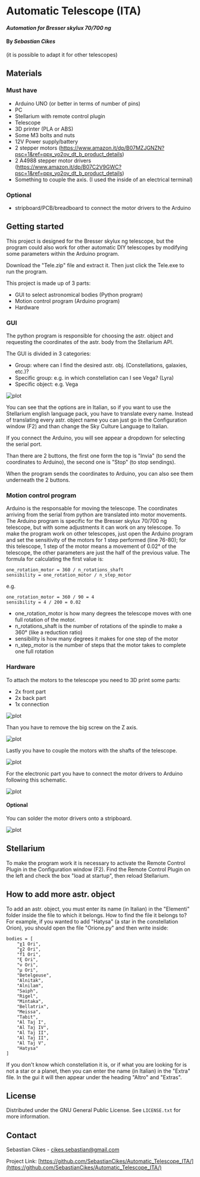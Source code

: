 # Automatic Telescope (ITA)

#### _Automation for Bresser skylux 70/700 ng_
#### By _**Sebastian Cikes**_
(it is possible to adapt it for other telescopes)

## Materials
### Must have
* Arduino UNO (or better in terms of number of pins)
* PC
* Stellarium with remote control plugin
* Telescope
* 3D printer (PLA or ABS)
* Some M3 bolts and nuts
* 12V Power supply/battery
* 2 stepper motors (https://www.amazon.it/dp/B07MZJGNZN?psc=1&ref=ppx_yo2ov_dt_b_product_details)
* 2 A4988 stepper motor drivers (https://www.amazon.it/dp/B07C2V9GWC?psc=1&ref=ppx_yo2ov_dt_b_product_details)
* Something to couple the axis. (I used the inside of an electrical terminal)

### Optional
* stripboard/PCB/breadboard to connect the motor drivers to the Arduino

## Getting started
This project is designed for the Bresser skylux ng telescope, but the program could also work for other automatic DIY telescopes by modifying some parameters within the Arduino program.

Download the "Tele.zip" file and extract it. Then just click the Tele.exe to run the program.

This project is made up of 3 parts:
* GUI to select astronomical bodies (Python program)
* Motion control program (Arduino program)
* Hardware

### GUI
The python program is responsible for choosing the astr. object and requesting the coordinates of the astr. body from the Stellarium API.

The GUI is divided in 3 categories:
* Group: where can I find the desired astr. obj. (Constellations, galaxies, etc.)?
* Specific group: e.g. in which constellation can I see Vega? (Lyra)
* Specific object: e.g. Vega

![plot](./Img/GUI.png)

You can see that the options are in Italian, so if you want to use the Stellarium english language pack, you have to translate every name.
Instead of translating every astr. object name you can just go in the Configuration window (F2) and than change the Sky Culture Language to Italian.

If you connect the Arduino, you will see appear a dropdown for selecting the serial port.

Than there are 2 buttons, the first one form the top is "Invia" (to send the coordinates to Arduino), the second one is "Stop" (to stop sendings).

When the program sends the coordinates to Arduino, you can also see them underneath the 2 buttons.

### Motion control program
Arduino is the responsable for moving the telescope.
The coordinates arriving from the serial from python are translated into motor movements.
The Arduino program is specific for the Bresser skylux 70/700 ng telescope, but with some adjustments it can work on any telescope.
To make the program work on other telescopes, just open the Arduino program and set the sensitivity of the motors for 1 step performed (line 76-80);
for this telescope, 1 step of the motor means a movement of 0.02° of the telescope, the other parameters are just the half of the previous value.
The formula for calculating the first value is:
```
one_rotation_motor = 360 / n_rotations_shaft
sensibility = one_rotation_motor / n_step_motor
```
e.g.
```
one_rotation_motor = 360 / 90 = 4
sensibility = 4 / 200 = 0.02
```
* one_rotation_motor is how many degrees the telescope moves with one full rotation of the motor.
* n_rotations_shaft is the number of rotations of the spindle to make a 360° (like a reduction ratio)
* sensibility is how many degrees it makes for one step of the motor
* n_step_motor is the number of steps that the motor takes to complete one full rotation

### Hardware
To attach the motors to the telescope you need to 3D print some parts:
* 2x front part
* 2x back part
* 1x connection

![plot](./Img/Parts.jpeg?raw=true)

Than you have to remove the big screw on the Z axis.

![plot](./Img/Remove.jpeg?raw=true)

Lastly you have to couple the motors with the shafts of the telescope.

![plot](./Img/Coupler.jpeg?raw=true)

For the electronic part you have to connect the motor drivers to Arduino following this schematic.

![plot](./Img/Scheme.png)

#### Optional
You can solder the motor drivers onto a stripboard.

![plot](./Img/Electronics.jpeg?raw=true)

## Stellarium
To make the program work it is necessary to activate the Remote Control Plugin in the Configuration window (F2).
Find the Remote Control Plugin on the left and check the box "load at startup", then reload Stellarium.

## How to add more astr. object
To add an astr. object, you must enter its name (in Italian) in the "Elementi" folder inside the file to which it belongs.
How to find the file it belongs to? For example, if you wanted to add "Hatysa" (a star in the constellation Orion), you should open the file "Orione.py" and then write inside:
```
bodies = [
    "χ1 Ori",
    "χ2 Ori",
    "f1 Ori",
    "ξ Ori",
    "ν Ori",
    "μ Ori",
    "Betelgeuse",
    "Alnitak",
    "Alnilam",
    "Saiph",
    "Rigel",
    "Mintaka",
    "Bellatrix",
    "Meissa",
    "Tabit",
    "Al Taj I",
    "Al Taj IV",
    "Al Taj II",
    "Al Taj II",
    "Al Taj V",
    "Hatysa"
]
```

If you don't know which constellation it is, or if what you are looking for is not a star or a planet, then you can enter the name (in Italian) in the "Extra" file.
In the gui it will then appear under the heading "Altro" and "Extras".

## License

Distributed under the GNU General Public License. See `LICENSE.txt` for more information.

## Contact

Sebastian Cikes - cikes.sebastian@gmail.com

Project Link: [https://github.com/SebastianCikes/Automatic_Telescope_ITA/](https://github.com/SebastianCikes/Automatic_Telescope_ITA/)
